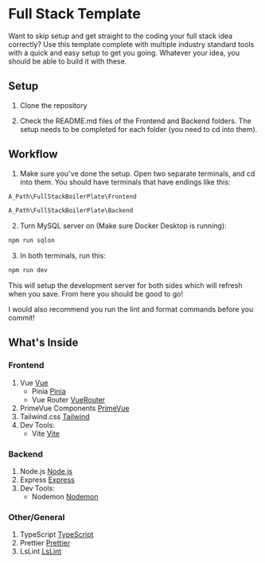 # Full Stack Template

Want to skip setup and get straight to the coding your full stack idea correctly? 
Use this template complete with multiple industry standard tools with a quick and easy setup to get you going. 
Whatever your idea, you should be able to build it with these.

## Setup

1. Clone the repository

2. Check the README.md files of the Frontend and Backend folders. The setup needs to be completed for each folder (you need to cd into them).

## Workflow

1. Make sure you've done the setup. Open two separate terminals, and cd into them. You should have terminals that have endings like this:

```sh
A_Path\FullStackBoilerPlate\Frontend
```
```sh
A_Path\FullStackBoilerPlate\Backend
```

2. Turn MySQL server on (Make sure Docker Desktop is running):

```sh
npm run sqlon
```

3. In both terminals, run this:

```sh
npm run dev
```

This will setup the development server for both sides which will refresh when you save. From here you should be good to go! 

I would also recommend you run the lint and format commands before you commit!

## What's Inside

### Frontend

1. Vue [Vue](https://vuejs.org/)
    - Pinia [Pinia](https://pinia.vuejs.org/)
    - Vue Router [VueRouter](https://router.vuejs.org/)
2. PrimeVue Components [PrimeVue](https://primevue.org/)
3. Tailwind.css [Tailwind](https://tailwindcss.com/)
4. Dev Tools:
    - Vite [Vite](https://vite.dev/)

### Backend

1. Node.js [Node.js](https://nodejs.org/en)
2. Express [Express](https://expressjs.com/)
3. Dev Tools:
    - Nodemon [Nodemon](https://nodemon.io/)

### Other/General

1. TypeScript [TypeScript](https://www.typescriptlang.org/)
2. Prettier [Prettier](https://prettier.io/)
3. LsLint [LsLint](https://ls-lint.org/)